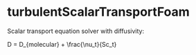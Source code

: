 # turbulentScalarTransportFoam

Scalar transport equation solver with diffusivity:

D = D_{molecular} + \frac{\nu_t}{Sc_t}
